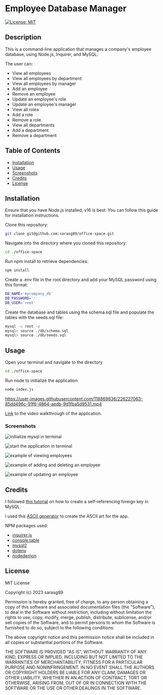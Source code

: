 # Employee Database Manager

[![License: MIT](https://img.shields.io/badge/License-MIT-yellow.svg)](https://opensource.org/licenses/MIT)

## Description

This is a command-line application that manages a company's employee database, using Node.js, Inquirer, and MySQL.

The user can: 

- View all employees
- View all employees by department
- View all employees by manager
- Add an employee
- Remove an employee
- Update an employee's role
- Update an employee's manager
- View all roles
- Add a role
- Remove a role
- View all departments
- Add a department
- Remove a department

## Table of Contents

- [Installation](#installation)
- [Usage](#usage)
- [Screenshots](#screenshots)
- [Credits](#credits)
- [License](#license)

## Installation

Ensure that you have Node.js installed, v16 is best. You can follow this guide for installation instructions.

Clone this repository:

```bash
git clone git@github.com:sarasg89/office-space.git
```

Navigate into the directory where you cloned this repository:

```bash
cd ./office-space
```

Run npm install to retrieve dependencies:

```bash
npm install
```

Create a .env file in the root directory and add your MySQL password using this format:

```bash
DB_NAME='mycompany_db'
DB_PASSWORD=''
DB_USER='root'
```

Create the database and tables using the schema.sql file and populate the tables with the seeds.sql file:

```bash
mysql -u root -p 
mysql> source ./db/schema.sql
mysql> source ./db/seeds.sql
```

## Usage

Open your terminal and navigate to the directory

```bash
cd ./office-space
```

Run node to initialize the application

```bash
node index.js
```



https://user-images.githubusercontent.com/118869836/226227063-85dd496c-91f6-4864-aedb-9d1fba5d9531.mp4




[Link](https://drive.google.com/file/d/1xJbrHhxjtKRXwqPXkyb3t2JYdaPnsEzZ/view?usp=share_link) to the video walkthrough of the application.

### Screenshots

![initialize mysql in terminal](./assets/images/mysql.png)

![start the application in terminal](./assets/images/start.png)

![example of viewing employees](./assets/images/view%20employees.png)

![example of adding and deleting an employee](./assets/images/add%20delete%20employee.png)

![example of updating an employee](./assets/images/update%20employee.png)

## Credits

I followed [this tutorial](https://pencilprogrammer.com/self-referencing-foreign-key-in-mysql/) on how to create a self-referencing foreign key in MySQL.

I used this [ASCII generator](https://patorjk.com/software/taag/#p=display&h=1&v=1&f=Banner&t=Employee%20%0AManager) to create the ASCII art for the app.

NPM packages used:

- [inquirer.js](https://www.npmjs.com/package/inquirer)
- [console.table](https://www.npmjs.com/package/console.table)
- [mysql2](https://www.npmjs.com/package/mysql2)
- [dotenv](https://www.npmjs.com/package/dotenv)
- [nodedemon](https://www.npmjs.com/package/nodemon)

## License

MIT License

Copyright (c) 2023 sarasg89

Permission is hereby granted, free of charge, to any person obtaining a copy of this software and associated documentation files (the "Software"), to deal in the Software without restriction, including without limitation the rights to use, copy, modify, merge, publish, distribute, sublicense, and/or sell copies of the Software, and to permit persons to whom the Software is furnished to do so, subject to the following conditions:

The above copyright notice and this permission notice shall be included in all copies or substantial portions of the Software.

THE SOFTWARE IS PROVIDED "AS IS", WITHOUT WARRANTY OF ANY KIND, EXPRESS OR IMPLIED, INCLUDING BUT NOT LIMITED TO THE WARRANTIES OF MERCHANTABILITY, FITNESS FOR A PARTICULAR PURPOSE AND NONINFRINGEMENT. IN NO EVENT SHALL THE AUTHORS OR COPYRIGHT HOLDERS BE LIABLE FOR ANY CLAIM, DAMAGES OR OTHER LIABILITY, WHETHER IN AN ACTION OF CONTRACT, TORT OR OTHERWISE, ARISING FROM, OUT OF OR IN CONNECTION WITH THE SOFTWARE OR THE USE OR OTHER DEALINGS IN THE SOFTWARE.
